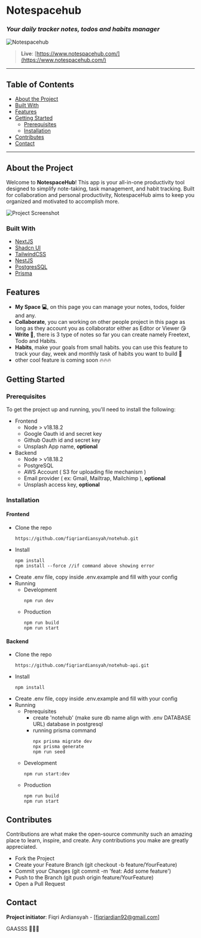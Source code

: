 # Notespacehub

### _Your daily tracker notes, todos and habits manager_

![Notespacehub](https://ik.imagekit.io/p4ukigs1hrvx/notespacehub-bg_iu22nzgdf.png?updatedAt=1730190310235)

> **Live**: [https://www.notespacehub.com/](https://www.notespacehub.com/)

---

## Table of Contents

- [About the Project](#about-the-project)
- [Built With](#built-with)
- [Features](#features)
- [Getting Started](#getting-started)
  - [Prerequisites](#prerequisites)
  - [Installation](#installation)
- [Contributes](#contributes)
- [Contact](#contact)

---

## About the Project

Welcome to **NotespaceHub**! This app is your all-in-one productivity tool designed to simplify note-taking, task management, and habit tracking. Built for collaboration and personal productivity, NotespaceHub aims to keep you organized and motivated to accomplish more.

![Project Screenshot](https://ik.imagekit.io/p4ukigs1hrvx/notespacehub-ss-1.png?updatedAt=1730545016690)

### Built With

- [NextJS](https://nextjs.org)
- [Shadcn UI](https://ui.shadcn.com/)
- [TailwindCSS](https://tailwindcss.com/)
- [NestJS](https://nestjs.com/)
- [PostgresSQL](https://www.postgresql.org/)
- [Prisma](https://www.prisma.io/)

## Features

- **My Space 💻**, on this page you can manage your notes, todos, folder and any.
- **Collaborate**, you can working on other people project in this page as long as they account you as collaborator either as Editor or Viewer 😘
- **Write 📝**, there is 3 type of notes so far you can create namely Freetext, Todo and Habits.
- **Habits**, make your goals from small habits. you can use this feature to track your day, week and monthly task of habits you want to build 🚀
- other cool feature is coming soon 🔥🔥🔥

## Getting Started

### Prerequisites

To get the project up and running, you'll need to install the following:

- Frontend
  - Node > v18.18.2
  - Google Oauth id and secret key
  - Github Oauth id and secret key
  - Unsplash App name, **optional**
- Backend
  - Node > v18.18.2
  - PostgreSQL
  - AWS Account ( S3 for uploading file mechanism )
  - Email provider ( ex: Gmail, Mailtrap, Mailchimp ), **optional**
  - Unsplash access key, **optional**

### Installation

#### Frontend

- Clone the repo
  ```base
  https://github.com/fiqriardiansyah/notehub.git
  ```
- Install
  ```
  npm install
  npm install --force //if command above showing error
  ```
- Create .env file, copy inside .env.example and fill with your config
- Running
  - Development
    ```
    npm run dev
    ```
  - Production
    ```
    npm run build
    npm run start
    ```

#### Backend

- Clone the repo
  ```
  https://github.com/fiqriardiansyah/notehub-api.git
  ```
- Install
  ```
  npm install
  ```
- Create .env file, copy inside .env.example and fill with your config
- Running
  - Prerequisites
    - create 'notehub' (make sure db name align with .env DATABASE URL) database in postgresql
    - running prisma command
      ```
      npx prisma migrate dev
      npx prisma generate
      npm run seed
      ```
  - Development
    ```
    npm run start:dev
    ```
  - Production
    ```
    npm run build
    npm run start
    ```

## Contributes

Contributions are what make the open-source community such an amazing place to learn, inspire, and create. Any contributions you make are greatly appreciated.

- Fork the Project
- Create your Feature Branch (git checkout -b feature/YourFeature)
- Commit your Changes (git commit -m 'feat: Add some feature')
- Push to the Branch (git push origin feature/YourFeature)
- Open a Pull Request

## Contact

**Project initiator**: Fiqri Ardiansyah - [fiqriardian92@gmail.com]

GAASSS 🚀🔥🔥
